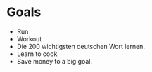 # **Goals**

- Run
- Workout
- Die 200 wichtigsten deutschen Wort lernen.
- Learn to cook
- Save money to a big goal.
